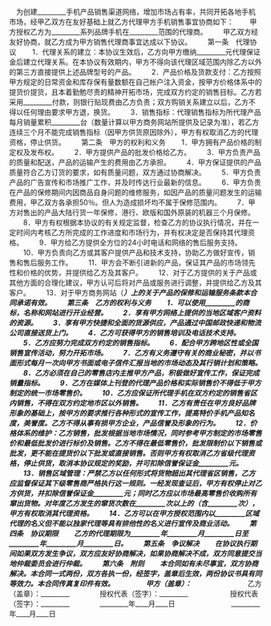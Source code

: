 
 


　为创建_________手机产品销售渠道网络，增加市场占有率，共同开拓各地手机市场，经甲乙双方在友好基础上就乙方代理甲方手机销售事宜协商如下：
　　甲方授权乙方为_________系列品牌手机在_________范围的代理商。
　　甲乙双方经友好协商，就乙方成为甲方销售代理商事宜达成以下协议。
　　第一条　代理协议
　　1．代理关系的建立：本协议生效后，乙方向甲方缴纳_________元代理保证金后建立代理关系。在本协议有效期内，甲方不得向该代理区域范围内除乙方以外的第三方直接提供上述品牌型号的产品。
　　2．产品价格及货款支付：乙方按照甲方规定的日常资金和库存保有量数额在自己帐户注入资金，按甲方价格体系中的提货价提货，且本着勤勉尽责的精神开拓市场，完成双方约定的销售目标。乙方若采用_________付款，则银行贴现费由乙方负责；双方购销关系建立以后，乙方不得以任何理由要求甲方退，换货。
　　3．销售指标：代理销售指标为所代理产品每月销量累积_________台（数量计算以甲方商务网站所提供及记录为准），若乙方连续三个月不能完成销售指标（因甲方供货原因除外），甲方有权取消乙方的代理资格，停止供货。
　　第二条　甲方的权利和义务
　　1．甲方拥有产品价格的制定权及发布权。
　　2．甲方提供产品的批发价格给乙方。
　　3．甲方负责产品的质量和配送，产品的运输产生的费用由乙方承担。
　　4．甲方保证提供的产品质量符合乙方订货的要求，如有质量问题，双方通过协商解决。
　　5．甲方负责产品的广告宣传和市场推广工作，并及时传达行业最新的信息。
　　6．甲方负责在产品的保修期间内因商品自身问题的维修服务，如因产品的质量问题发生的运输费用，甲乙双方各承担50％。但人为造成损坏均不属于保修范围内。
　　7．甲方对售出的产品大陆行货一年保修，港行、欧版和国外原装的机器三个月保修。
　　8．甲方有权根据本协议的有关规定监督，检查乙方的协议执行情况，并在一定时间内考核乙方所完成的工作进度和市场行为，并有权决定是否保持其代理资格。
　　9．甲方给乙方提供全方位的24小时电话和网络的售后服务支持。
　　10．甲方负责向乙方或其客户提供产品和技术支持，协助乙方做好宣传，销售和售后服务工作。
　　11．甲方会不断引进新的产品，保证其产品的市场领先性和价格的优势，并提供给乙方及其客户。
　　12．对于乙方提供的关于产品或其他方面的合理化建议，甲方认可后将对产品或服务进行调整，并提供给乙方及其客户。
　　13．对于甲方商务网站（_________）上的关于产品的保修和运输服务条款本合同承诺有效。
　　第三条　乙方的权利与义务
　　1．可以使用_________的商标，名称和网站进行开业经营。
　　2．享有甲方网络上提供的当地区域客户资料的资源。
　　3．享有甲方快捷和全面的货源供应，产品通过中国邮政快递和物流公司直接送货上门。
　　4．乙方可获得甲方的销售培训及电话技术支持。
　　5．乙方应努力完成双方约定的销售指标。
　　6．配合甲方跨地区性或全国销售宣传活动，努力开拓市场。
　　7．乙方有义务遵守有关的商业秘密，并以书面形式每月一次向甲方书面或电子信件汇报当地的市场动态及其行销计划和策略。
　　8．乙方必须在自己的零售店内主推甲方产品，积极做好宣传工作，保证完成销量指标。
　　9．乙方在媒体上刊登的代理产品价格和实际销售价不得低于甲方制定的统一市场零售价。
　　10．乙方应保证所代理手机在双方约定的销售省区内销售，不得在双方约定地市区以外销售。
　　11．乙方有责任在甲方良好品牌形象的基础上，按甲方的要求推行各种形式的宣传工作，提高特价手机产品知名度，美誉度。乙方不得从事有损甲方企业，产品信誉及形象的行为。
　　12．价格体系的维护：乙方销售，批发根据当地市场情况，同时参考甲方制定的市场零售价和最低批发价进行标价及销售。乙方不得在最低零售价，批发限制价以下销售或批发，更不能在提货价以下批发或直接销售。否则甲方有权取消乙方省级代理资格，停止供货，取消本协议规定的奖励，并可扣除信誉保证金_________元。
　　13．销售区域管理：严禁乙方以任何形式将货物超出其代理省区销售，乙方应监督保证其下级零售商严格执行这一规则。一经发现查证后，甲方有权停止对乙方供货，并扣除信誉保证金_________元；同时乙方应以市场最高零售价收购所有窜出货物。对年度乙方发生的窜货次数在_________次以上的（含_________次），甲方有权取消其代理资格。
　　14．乙方可以在甲方授权范围内以_________区域代理的名义但不能以独家代理等具有排他性的名义进行宣传及商业活动。
　　第四条　协议期限
　　乙方的代理期限为_________年_________月_________日至_________年_________月_________日。
　　第五条　争议解决
　　在协议执行期间如果双方发生争议，双方应友好协商解决，如果协商解决不成，双方同意提交当地仲裁委员会进行仲裁。
　　第六条　附则
　　本合同如有未尽事宜，双方协商解决。本合同一式两份，双方各执一份，经签字，盖章后生效，两份协议书具有同等效力。本合同传真复印件有效。
　　
　　甲方（盖章）：_________　　　　　　　　乙方（盖章）：_________　　
　　授权代表（签字）：_________　　　　　　授权代表（签字）：_________　　
　　_________年____月____日　　　　　　　　_________年____月____日
 


 

 
 
 
 
 
  


  
 

  


  


  
 
 
 
 


